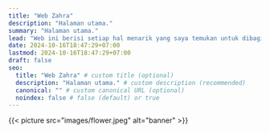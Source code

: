 ```yaml
---
title: "Web Zahra"
description: "Halaman utama."
summary: "Halaman utama."
lead: "Web ini berisi setiap hal menarik yang saya temukan untuk dibagikan kepada pembaca."
date: 2024-10-16T18:47:29+07:00
lastmod: 2024-10-16T18:47:29+07:00
draft: false
seo:
  title: "Web Zahra" # custom title (optional)
  description: "Halaman utama." # custom description (recommended)
  canonical: "" # custom canonical URL (optional)
  noindex: false # false (default) or true
---
```


{{< picture src="images/flower.jpeg" alt="banner" >}}
